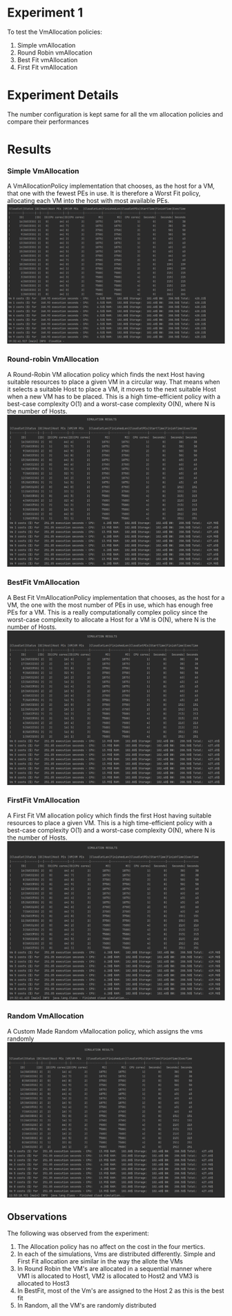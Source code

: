 # Experiment 1
To test the VmAllocation policies:
1. Simple vmAllocation
2. Round Robin vmAllocation
3. Best Fit vmAllocation
4. First Fit vmAllocation

# Experiment Details
The number configuration is kept same for all the vm allocation policies and compare their performances

# Results
### Simple VmAllocation
A VmAllocationPolicy implementation that chooses,
as the host for a VM, that one with the fewest PEs in use. It is therefore a Worst Fit policy, allocating each VM into the host with most available PEs.
![Simple](Images/vmAllocation_Simple.PNG)

### Round-robin VmAllocation
A Round-Robin VM allocation policy which finds the next Host having suitable resources to place a given VM in a circular way. 
That means when it selects a suitable Host to place a VM, it moves to the next suitable Host when a new VM has to be placed. 
This is a high time-efficient policy with a best-case complexity O(1) and a worst-case complexity O(N), where N is the number of Hosts.
![Round-robin](Images/vmAllocation_Round.PNG)

### BestFit VmAllocation
A Best Fit VmAllocationPolicy implementation that chooses, as the host for a VM, the one with the most number of PEs in use, which has enough free PEs for a VM.
This is a really computationally complex policy since the worst-case complexity to allocate a Host for a VM is O(N), where N is the number of Hosts.
![BestFit](Images/vmAllocation_bestFit.PNG)

### FirstFit VmAllocation
A First Fit VM allocation policy which finds the first Host having suitable resources to place a given VM. This is a high time-efficient policy with a best-case complexity O(1) and a worst-case complexity O(N), where N is the number of Hosts.
![BestFit](Images/vmAllocation_FirstFit.PNG)


### Random VmAllocation
A Custom Made Random vMallocation policy, which assigns the vms randomly
![Random](Images/vmAllocation_Random.PNG)

## Observations
The following was observed from the experiment:
1. The Allocation policy has no affect on the cost in the four mertics.
2. In each of the simulations, Vms are distributed differently. Simple and First Fit allocation are similar in the way the allote the VMs
3. In Round Robin the VM's are allocated in a sequential manner where VM1 is allocated to Host1, VM2 is allocated to Host2 and VM3 is allocated to Host3
4. In BestFit, most of the Vm's are assigned to the Host 2 as this is the best fit
5. In Random, all the VM's are randomly distributed

